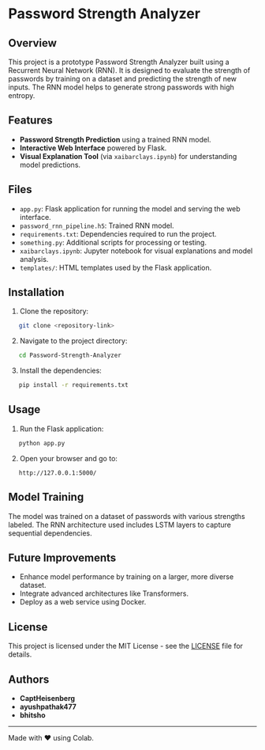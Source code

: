 # Password Strength Analyzer 

## Overview
This project is a prototype Password Strength Analyzer built using a Recurrent Neural Network (RNN). It is designed to evaluate the strength of passwords by training on a dataset and predicting the strength of new inputs. The RNN model helps to generate strong passwords with high entropy.

## Features
- **Password Strength Prediction** using a trained RNN model.
- **Interactive Web Interface** powered by Flask.
- **Visual Explanation Tool** (via `xaibarclays.ipynb`) for understanding model predictions.

## Files
- `app.py`: Flask application for running the model and serving the web interface.
- `password_rnn_pipeline.h5`: Trained RNN model.
- `requirements.txt`: Dependencies required to run the project.
- `something.py`: Additional scripts for processing or testing.
- `xaibarclays.ipynb`: Jupyter notebook for visual explanations and model analysis.
- `templates/`: HTML templates used by the Flask application.

## Installation
1. Clone the repository:
```bash
   git clone <repository-link>
```

2. Navigate to the project directory:
```bash
   cd Password-Strength-Analyzer
```

3. Install the dependencies:
```bash
   pip install -r requirements.txt
```

## Usage
1. Run the Flask application:
```bash
   python app.py
```

2. Open your browser and go to:
```
   http://127.0.0.1:5000/
```

## Model Training
The model was trained on a dataset of passwords with various strengths labeled. The RNN architecture used includes LSTM layers to capture sequential dependencies.

## Future Improvements
- Enhance model performance by training on a larger, more diverse dataset.
- Integrate advanced architectures like Transformers.
- Deploy as a web service using Docker.

## License
This project is licensed under the MIT License - see the [LICENSE](LICENSE) file for details.

## Authors
- **CaptHeisenberg**
- **ayushpathak477**
- **bhitsho**

---

Made with ❤️ using Colab.

